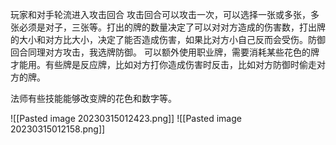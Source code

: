 玩家和对手轮流进入攻击回合
攻击回合可以攻击一次，可以选择一张或多张，多张必须是对子，三张等。打出的牌的数量决定了可以对对方造成的伤害数，打出牌的大小和对方比大小，决定了能否造成伤害，如果比对方小自己反而会受伤。防御回合同理对方攻击，我选牌防御。
可以额外使用职业牌，需要消耗某些花色的牌才能用。有些牌是反应牌，比如对方打你造成伤害时反击，比如对方防御时偷走对方的牌。

法师有些技能能够改变牌的花色和数字等。

 



![[Pasted image 20230315012423.png]]
![[Pasted image 20230315012158.png]]